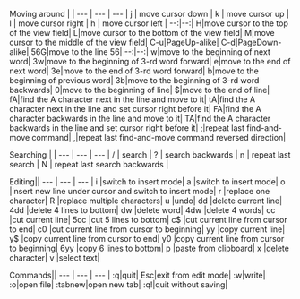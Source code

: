 Moving around | |
--- | --- | --- |
j | move cursor down |
k | move cursor up |
l | move cursor right |
h | move cursor left |
--:|--:|
H|move cursor to the top of the view field|
L|move cursor to the bottom of the view field|
M|move cursor to the middle of the view field|
C-u|PageUp-alike|
C-d|PageDown-alike|
56G|move to the line 56|
--:|--:|
w|move to the beginning of next word|
3w|move to the beginning of 3-rd word forward|
e|move to the end of next word|
3e|move to the end of 3-rd word forward|
b|move to the beginning of previous word|
3b|move to the beginning of 3-rd word backwards|
0|move to the beginning of line|
$|move to the end of line|
fA|find the A character next in the line and move to it|
tA|find the A character next in the line and set cursor right before it|
FA|find the A character backwards in the line and move to it|
TA|find the A character backwards in the line and set cursor right before it|
;|repeat last find-and-move command|
,|repeat last find-and-move command reversed direction|

Searching | |
--- | --- | --- |
/ | search |
? | search backwards |
n | repeat last search |
N | repeat last search backwards |

Editing||
--- | --- | --- |
i |switch to insert mode|
a |switch to insert mode|
o |insert new line under cursor and switch to insert mode|
r |replace one character|
R |replace multiple characters|
u |undo|
dd |delete current line|
4dd |delete 4 lines to bottom|
dw |delete word|
4dw |delete 4 words|
cc |cut current line|
5cc |cut 5 lines to bottom|
c$ |cut current line from cursor to end|
c0 |cut current line from cursor to beginning|
yy |copy current line|
y$ |copy current line from cursor to end|
y0 |copy current line from cursor to beginning|
6yy |copy 6 lines to bottom|
p |paste from clipboard|
x |delete character|
v |select text|

Commands||
--- | --- | --- |
:q|quit|
Esc|exit from edit mode|
:w|write|
:o|open file|
:tabnew|open new tab|
:q!|quit without saving|
